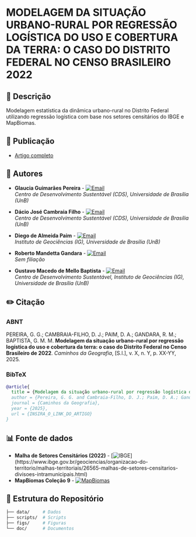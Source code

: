 # MODELAGEM DA SITUAÇÃO URBANO-RURAL POR REGRESSÃO LOGÍSTICA DO USO E COBERTURA DA TERRA: O CASO DO DISTRITO FEDERAL NO CENSO BRASILEIRO 2022

## 📌 Descrição
Modelagem estatística da dinâmica urbano-rural no Distrito Federal utilizando regressão logística com base nos setores censitários do IBGE e MapBiomas.

## 📜 Publicação
- [Artigo completo]()

## 👥 Autores
- **Glaucia Guimarães Pereira** - [![Email](https://img.shields.io/badge/Email-glauciagp23@gmail.com-blue?style=flat&logo=gmail)](mailto:glauciagp23@gmail.com)  
  *Centro de Desenvolvimento Sustentável (CDS), Universidade de Brasília (UnB)*

- **Dácio José Cambraia Filho** - [![Email](https://img.shields.io/badge/Email-daciocambraia@hotmail.com-blue?style=flat&logo=gmail)](mailto:daciocambraia@hotmail.com)  
  *Centro de Desenvolvimento Sustentável (CDS), Universidade de Brasília (UnB)*
  
- **Diego de Almeida Paim** - [![Email](https://img.shields.io/badge/Email-diego.paim@aluno.unb.br-blue?style=flat&logo=gmail)](mailto:diego.paim@aluno.unb.br)  
  *Instituto de Geociências (IG), Universidade de Brasília (UnB)*

- **Roberto Mandetta Gandara** -   [![Email](https://img.shields.io/badge/Email-rgandara@gmail.com-blue?style=flat&logo=gmail)](mailto:rgandara@gmail.com)  
  *Sem filiação*

- **Gustavo Macedo de Mello Baptista** - [![Email](https://img.shields.io/badge/Email-gmbaptista@unb.br-blue?style=flat&logo=gmail)](mailto:gmbaptista@unb.br)  
  *Centro de Desenvolvimento Sustentável, Instituto de Geociências (IG), Universidade de Brasília (UnB)*

## ✏️ Citação
### ABNT
PEREIRA, G. G.; CAMBRAIA-FILHO, D. J.; PAIM, D. A.; GANDARA, R. M.; BAPTISTA, G. M. M. **Modelagem da situação urbano-rural por regressão logística do uso e cobertura da terra: o caso do Distrito Federal no Censo Brasileiro de 2022**. *Caminhos da Geografia*, [S.l.], v. X, n. Y, p. XX-YY, 2025.

### BibTeX
```bibtex
@article{
  title = {Modelagem da situação urbano-rural por regressão logística do uso e cobertura da terra: o caso do Distrito Federal no Censo Brasileiro de 2022},
  author = {Pereira, G. G. and Cambraia-Filho, D. J.; Paim, D. A.; Gandara, R. M.; Baptista, G. M. M.},
  journal = {Caminhos da Geografia},
  year = {2025},
  url = {INSIRA_O_LINK_DO_ARTIGO}
}
```

## 📊 Fonte de dados
- **Malha de Setores Censitários (2022)** - [![IBGE](https://img.shields.io/badge/Fonte-IBGE-blue?logo=data:image/png;base64,...)](https://www.ibge.gov.br/geociencias/organizacao-do-territorio/malhas-territoriais/26565-malhas-de-setores-censitarios-divisoes-intramunicipais.html)  
- **MapBiomas Coleção 9** - [![MapBiomas](https://img.shields.io/badge/Plataforma-MapBiomas-green?logo=leaf)](https://brasil.mapbiomas.org/)

## 📂 Estrutura do Repositório
```bash
├── data/     # Dados
├── scripts/  # Scripts
├── figs/     # Figuras
└── doc/      # Documentos
```
